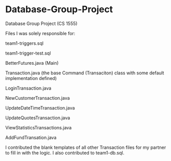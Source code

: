 # Database-Group-Project
Database Group Project (CS 1555)

Files I was solely responsible for:

team1-triggers.sql

team1-trigger-test.sql


BetterFutures.java	(Main)

Transaction.java	(the base Command (Transaciton) class with some default implementation defined)

LoginTransaction.java

NewCustomerTransaction.java

UpdateDateTimeTransaction.java

UpdateQuotesTransaction.java

ViewStatisticsTransactions.java

AddFundTransation.java

I contributed the blank templates of all other Transaction files for my partner to fill in with the logic.
I also contributed to team1-db.sql.
